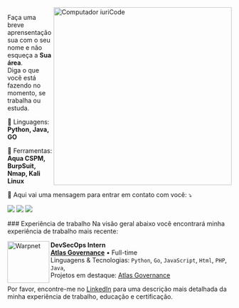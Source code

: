 <img src="https://media0.giphy.com/media/bJ4TVNYNUympPgcpem/giphy.gif?cid=ecf05e47bgcka4eawuphnedrx5q1gaeoa75n0ig567qfpmn9&rid=giphy.gif&ct=g" min-width="400px" max-width="400px" width="400px" align="right" alt="Computador iuriCode">

<p align="left"> 
  Faça uma breve aprensentação sua com o seu nome e não esqueça a <strong>Sua área</strong>.<br>
  Diga o que você está fazendo no momento, se trabalha ou estuda.
</p>

<p align="left">
  🦄 Linguagens: <strong>Python, Java, GO</strong>
</p>

<p align="left">
  💼 Ferramentas: <strong>Aqua CSPM, BurpSuit, Nmap, Kali Linux</strong>
</p>

<p align="left">
  💌 Aqui vai uma mensagem para entrar em contato com você: ⤵️
</p>

<p align="left">
  <a href="#" alt="Gmail">
  <img src="https://img.shields.io/badge/-Gmail-FF0000?style=flat-square&labelColor=FF0000&logo=gmail&logoColor=white&link=LINK-DO-SEU-EMAIL" /></a>

  <a href="#" alt="Linkedin">
  <img src="https://img.shields.io/badge/-Linkedin-0e76a8?style=flat-square&logo=Linkedin&logoColor=white&link=LINK-DO-SEU-LINKEDIN" /></a>

  <a href="#" alt="WhatsApp">
  <img src="https://img.shields.io/badge/-WhatsApp-25d366?style=flat-square&labelColor=25d366&logo=whatsapp&logoColor=white&link=API-DO-SEU-WHATSAPP"/></a>
</p>  
### Experiência de trabalho
Na visão geral abaixo você encontrará minha experiência de trabalho mais recente:

[<img align="left" height="94px" width="94px" alt="Warpnet" src="https://f.hubspotusercontent30.net/hubfs/8649189/site/global/Atlas%20Logo%20Verde.png"/>](https://www.atlasgov.com)

**DevSecOps Intern** \
[**Atlas Governance**](https://www.atlasgov.com) • Full-time \
Linguagens & Tecnologias: `Python`, `Go`, `JavaScript`, `Html`, `PHP`, `Java`,\
Projetos em destaque: [Atlas Governance](https://www.atlasgov.com)
<br/>


Por favor, encontre-me no [LinkedIn](https://www.linkedin.com/in/mcarvalh/) para uma descrição mais detalhada da minha experiência de trabalho, educação e certificação.
